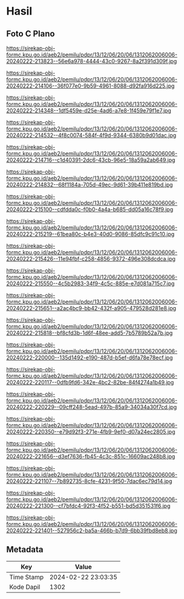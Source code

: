 # Hasil

## Foto C Plano

https://sirekap-obj-formc.kpu.go.id/aeb2/pemilu/pdpr/13/12/06/20/06/1312062006006-20240222-213823--56e6a978-4444-43c0-9267-8a2f391d309f.jpg

https://sirekap-obj-formc.kpu.go.id/aeb2/pemilu/pdpr/13/12/06/20/06/1312062006006-20240222-214106--36f077e0-9b59-4961-8088-d92fa916d225.jpg

https://sirekap-obj-formc.kpu.go.id/aeb2/pemilu/pdpr/13/12/06/20/06/1312062006006-20240222-214348--1df5459e-d25e-4ad6-a7e8-1f459e79f1e7.jpg

https://sirekap-obj-formc.kpu.go.id/aeb2/pemilu/pdpr/13/12/06/20/06/1312062006006-20240222-214532--4f8c0074-584f-4f9d-9344-6380b9d01dac.jpg

https://sirekap-obj-formc.kpu.go.id/aeb2/pemilu/pdpr/13/12/06/20/06/1312062006006-20240222-214716--c1d40391-2dc6-43cb-96e5-18a59a2ab649.jpg

https://sirekap-obj-formc.kpu.go.id/aeb2/pemilu/pdpr/13/12/06/20/06/1312062006006-20240222-214832--68f1184a-705d-49ec-9d61-39b411e819bd.jpg

https://sirekap-obj-formc.kpu.go.id/aeb2/pemilu/pdpr/13/12/06/20/06/1312062006006-20240222-215100--cdfdda0c-f0b0-4a4a-b685-dd05a16c78f9.jpg

https://sirekap-obj-formc.kpu.go.id/aeb2/pemilu/pdpr/13/12/06/20/06/1312062006006-20240222-215219--61bea80c-b4e3-40d0-9086-85dfc9c91c10.jpg

https://sirekap-obj-formc.kpu.go.id/aeb2/pemilu/pdpr/13/12/06/20/06/1312062006006-20240222-215426--11e94fbf-c258-4856-9372-496e308dcdca.jpg

https://sirekap-obj-formc.kpu.go.id/aeb2/pemilu/pdpr/13/12/06/20/06/1312062006006-20240222-215550--4c5b2983-34f9-4c5c-885e-e7d081a715c7.jpg

https://sirekap-obj-formc.kpu.go.id/aeb2/pemilu/pdpr/13/12/06/20/06/1312062006006-20240222-215651--a2ac4bc9-bb42-432f-a905-479528d281e8.jpg

https://sirekap-obj-formc.kpu.go.id/aeb2/pemilu/pdpr/13/12/06/20/06/1312062006006-20240222-215818--bf8cfd3b-1d6f-48ee-add5-7b5789b52a7b.jpg

https://sirekap-obj-formc.kpu.go.id/aeb2/pemilu/pdpr/13/12/06/20/06/1312062006006-20240222-220000--135d1492-e190-487d-b5ef-d6fa78e78ecf.jpg

https://sirekap-obj-formc.kpu.go.id/aeb2/pemilu/pdpr/13/12/06/20/06/1312062006006-20240222-220117--0dfb9fd6-342e-4bc2-82be-84f4274a1b49.jpg

https://sirekap-obj-formc.kpu.go.id/aeb2/pemilu/pdpr/13/12/06/20/06/1312062006006-20240222-220229--09cff248-5ead-497b-85a9-34034a30f7cd.jpg

https://sirekap-obj-formc.kpu.go.id/aeb2/pemilu/pdpr/13/12/06/20/06/1312062006006-20240222-220350--e79d92f3-271e-4fb9-9ef0-d07a24ec2805.jpg

https://sirekap-obj-formc.kpu.go.id/aeb2/pemilu/pdpr/13/12/06/20/06/1312062006006-20240222-221656--d3ef7636-fb45-4c3c-851c-16609ac248b8.jpg

https://sirekap-obj-formc.kpu.go.id/aeb2/pemilu/pdpr/13/12/06/20/06/1312062006006-20240222-221107--7b892735-8cfe-4231-9f50-7dac6ec79d14.jpg

https://sirekap-obj-formc.kpu.go.id/aeb2/pemilu/pdpr/13/12/06/20/06/1312062006006-20240222-221300--cf7bfdc4-92f3-4f52-b551-bd5d351531f6.jpg

https://sirekap-obj-formc.kpu.go.id/aeb2/pemilu/pdpr/13/12/06/20/06/1312062006006-20240222-221401--527956c2-ba5a-466b-b7d9-6bb39fbd8eb8.jpg


## Metadata

| Key        | Value               |
| ---------- | ------------------- |
| Time Stamp | 2024-02-22 23:03:35 |
| Kode Dapil | 1302                |



